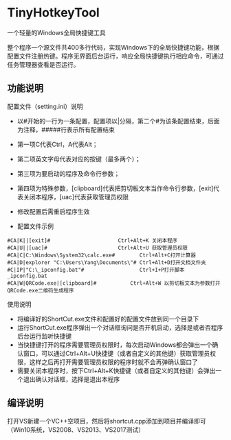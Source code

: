# TinyHotkeyTool

一个轻量的Windows全局快捷键工具

整个程序一个源文件共400多行代码，实现Windows下的全局快捷键功能，根据配置文件注册热键。程序无界面后台运行，响应全局快捷键执行相应命令，可通过任务管理器查看是否运行。


## 功能说明 ##

配置文件（setting.ini）说明

- 以#开始的一行为一条配置，配置项以|分隔，第二个#为该条配置结束，后面为注释，#####行表示所有配置结束

- 第一项C代表Ctrl，A代表Alt；
- 第二项英文字母代表对应的按键（最多两个）；
- 第三项为要启动的程序及命令行参数；
- 第四项为特殊参数，[clipboard]代表把剪切板文本当作命令行参数，[exit]代表关闭本程序，[uac]代表获取管理员权限
- 修改配置后需重启程序生效

- 配置文件示例

```
#CA|K||[exit]# 		             	Ctrl+Alt+K 关闭本程序
#CA|U||[uac]# 		             	Ctrl+Alt+U 获取管理员权限
#CA|C|C:\Windows\System32\calc.exe#        Ctrl+Alt+C打开计算器
#CA|D|explorer "C:\Users\Yang\Documents\"# Ctrl+Alt+D打开文档文件夹
#C|IP|"C:\_ipconfig.bat"#                  Ctrl+I+P打开脚本_ipconfig.bat
#CA|W|QRCode.exe|[clipboard]#           Ctrl+Alt+W 以剪切板文本为参数打开QRCode.exe二维码生成程序
```

使用说明

- 将编译好的ShortCut.exe文件和配置好的配置文件放到同一个目录下
- 运行ShortCut.exe程序弹出一个对话框询问是否开机启动，选择是或者否程序后台运行监听快捷键
- 当快捷键打开的程序需要管理员权限时，每次启动Windows都会弹出一个确认窗口，可以通过Ctrl+Alt+U快捷键（或者自定义的其他键）获取管理员权限，这样之后再打开需要管理员权限的程序时就不会再弹确认窗口了
- 需要关闭本程序时，按下Ctrl+Alt+K快捷键（或者自定义的其他键）会弹出一个退出确认对话框，选择是退出本程序


## 编译说明 ##

打开VS新建一个VC++空项目，然后将shortcut.cpp添加到项目并编译即可
（Win10系统，VS2008、VS2013、VS2017测试）



